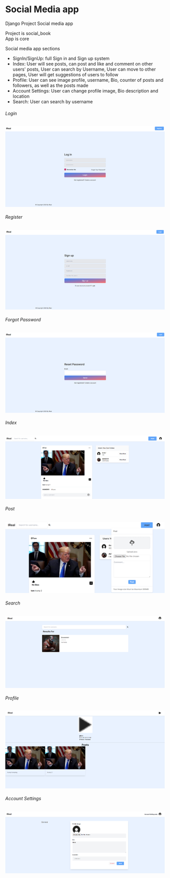 # Social Media app
 
Django Project Social media app <br>

Project is social_book <br>
App is core <br>



Social media app sections <br>
<ul>
    <li>SignIn/SignUp: full Sign in and Sign up system</li>
    <li>Index: User will see posts, can post and like and comment on other users' posts, User can search by Username, User can move to other pages, User will get suggestions of users to follow</li>
    <li>Profile: User can see image profile, username, Bio, counter of posts and followers, as well as the posts made</li>
    <li>Account Settings: User can change profile image, Bio description and location</li>
    <li>Search: User can search by username</li>
</ul>

###### Login
![Alt text](/images/login.png)
###### Register
![Alt text](/images/register.png)
###### Forgot Password
![Alt text](/images/resetpassword.png)
###### Index
![Alt text](/images/index.png)
###### Post
![Alt text](/images/post.png)
###### Search
![Alt text](/images/search.png)
###### Profile
![Alt text](/images/profile.png)
###### Account Settings
![Alt text](/images/accountsettings.png)
